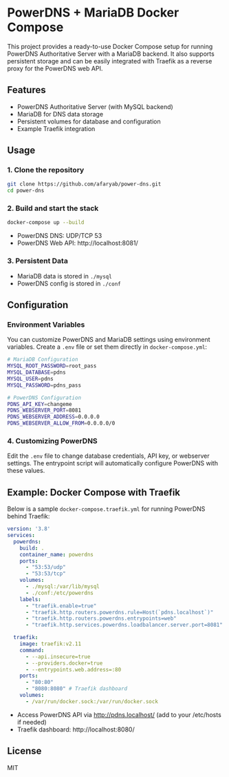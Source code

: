# PowerDNS + MariaDB Docker Compose

This project provides a ready-to-use Docker Compose setup for running PowerDNS Authoritative Server with a MariaDB backend. It also supports persistent storage and can be easily integrated with Traefik as a reverse proxy for the PowerDNS web API.

## Features
- PowerDNS Authoritative Server (with MySQL backend)
- MariaDB for DNS data storage
- Persistent volumes for database and configuration
- Example Traefik integration

## Usage

### 1. Clone the repository
```sh
git clone https://github.com/afaryab/power-dns.git
cd power-dns
```

### 2. Build and start the stack
```sh
docker-compose up --build
```

- PowerDNS DNS: UDP/TCP 53
- PowerDNS Web API: http://localhost:8081/

### 3. Persistent Data
- MariaDB data is stored in `./mysql`
- PowerDNS config is stored in `./conf`

## Configuration

### Environment Variables
You can customize PowerDNS and MariaDB settings using environment variables. Create a `.env` file or set them directly in `docker-compose.yml`:

```bash
# MariaDB Configuration
MYSQL_ROOT_PASSWORD=root_pass
MYSQL_DATABASE=pdns
MYSQL_USER=pdns
MYSQL_PASSWORD=pdns_pass

# PowerDNS Configuration
PDNS_API_KEY=changeme
PDNS_WEBSERVER_PORT=8081
PDNS_WEBSERVER_ADDRESS=0.0.0.0
PDNS_WEBSERVER_ALLOW_FROM=0.0.0.0/0
```

### 4. Customizing PowerDNS
Edit the `.env` file to change database credentials, API key, or webserver settings. The entrypoint script will automatically configure PowerDNS with these values.

## Example: Docker Compose with Traefik
Below is a sample `docker-compose.traefik.yml` for running PowerDNS behind Traefik:

```yaml
version: '3.8'
services:
  powerdns:
    build: .
    container_name: powerdns
    ports:
      - "53:53/udp"
      - "53:53/tcp"
    volumes:
      - ./mysql:/var/lib/mysql
      - ./conf:/etc/powerdns
    labels:
      - "traefik.enable=true"
      - "traefik.http.routers.powerdns.rule=Host(`pdns.localhost`)"
      - "traefik.http.routers.powerdns.entrypoints=web"
      - "traefik.http.services.powerdns.loadbalancer.server.port=8081"

  traefik:
    image: traefik:v2.11
    command:
      - --api.insecure=true
      - --providers.docker=true
      - --entrypoints.web.address=:80
    ports:
      - "80:80"
      - "8080:8080" # Traefik dashboard
    volumes:
      - /var/run/docker.sock:/var/run/docker.sock
```

- Access PowerDNS API via http://pdns.localhost/ (add to your /etc/hosts if needed)
- Traefik dashboard: http://localhost:8080/

## License
MIT
